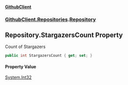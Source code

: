 #### [GithubClient](index 'index')
### [GithubClient.Repositories](GithubClient.Repositories 'GithubClient.Repositories').[Repository](GithubClient.Repositories.Repository 'GithubClient.Repositories.Repository')

## Repository.StargazersCount Property

Count of Stargazers

```csharp
public int StargazersCount { get; set; }
```

#### Property Value
[System.Int32](https://docs.microsoft.com/en-us/dotnet/api/System.Int32 'System.Int32')